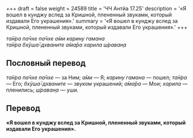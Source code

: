 +++
draft = false
weight = 24589
title = 'ЧЧ Антйа 17.25'
description = '«Я вошел в кунджу вслед за Кришной, плененный звуками, который издавали Его украшения».'
summary = '«Я вошел в кунджу вслед за Кришной, плененный звуками, который издавали Его украшения».'
+++

_та̄н̇ра па̄чхе па̄чхе а̄ми карину гамана  
та̄н̇ра бхӯша̄-дхваните а̄ма̄ра харила ш́раван̣а_

## Пословный перевод

_та̄н̇ра_ _па̄чхе_ _па̄чхе_ — за Ним; _а̄ми_ — Я; _карину_ _гамана_ — пошел; _та̄н̇ра_ — Его; _бхӯша̄_\-_дхваните_ — звуком украшений; _а̄ма̄ра_ — Мои; _харила_ — пленились; _ш́раван̣а_ — уши.

## Перевод

**«Я вошел в кунджу вслед за Кришной, плененный звуками, который издавали Его украшения».**

